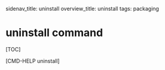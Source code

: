 sidenav_title: uninstall
overview_title: uninstall
tags: packaging

# uninstall command

[TOC]

[CMD-HELP uninstall]
